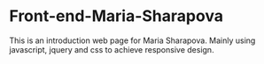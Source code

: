 # Front-end-Maria-Sharapova
This is an introduction web page for Maria Sharapova. Mainly using javascript, jquery and css to achieve responsive design.
